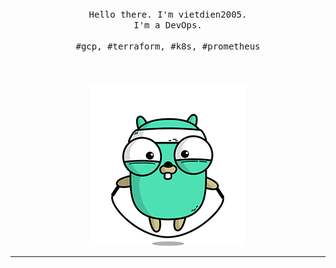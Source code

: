 <p align="center">
  <br>
  <br>
  <br>
  <samp>Hello there. I'm vietdien2005</a>.<br> I'm a DevOps.<br><br>#gcp, #terraform, #k8s, #prometheus</samp>
  <br>
  <br>
  <br>
  <br>
  <img src="https://github.com/vietdien2005/vietdien2005/blob/master/golang.gif" />
</p>

---
